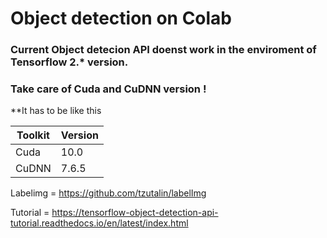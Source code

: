 # Object detection on Colab

### Current Object detecion API doenst work in the enviroment of Tensorflow 2.* version.

### Take care of Cuda and CuDNN version !

**It has to be like this

Toolkit | Version
---|---|
Cuda|10.0|
CuDNN|7.6.5|


Labelimg = https://github.com/tzutalin/labelImg

Tutorial = https://tensorflow-object-detection-api-tutorial.readthedocs.io/en/latest/index.html
